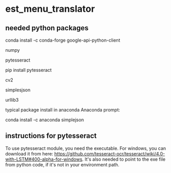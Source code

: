 # est_menu_translator

## needed python packages

conda install -c conda-forge google-api-python-client

numpy

pytesseract

pip install pytesseract

cv2

simplesjson

urllib3

typical package install in anaconda
Anaconda prompt:

conda install -c anaconda simplejson

## instructions for pytesseract

To use pytesseract module, you need the executable. For windows, you can download it from here: https://github.com/tesseract-ocr/tesseract/wiki/4.0-with-LSTM#400-alpha-for-windows.
It's also needed to point to the exe file from python code, if it's not in your environment path.